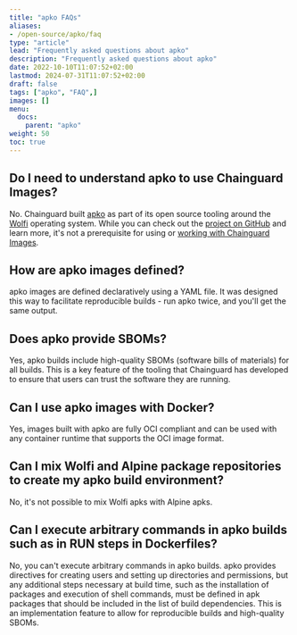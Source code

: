 ```yaml
---
title: "apko FAQs"
aliases:
- /open-source/apko/faq
type: "article"
lead: "Frequently asked questions about apko"
description: "Frequently asked questions about apko"
date: 2022-10-10T11:07:52+02:00
lastmod: 2024-07-31T11:07:52+02:00
draft: false
tags: ["apko", "FAQ",]
images: []
menu:
  docs:
    parent: "apko"
weight: 50
toc: true
---
```


## Do I need to understand apko to use Chainguard Images?
No. Chainguard built [apko](https://github.com/chainguard-dev/apko) as part of its open source tooling around the [Wolfi](/open-source/wolfi) operating system. While you can check out the [project on GitHub](https://github.com/chainguard-dev/apko) and learn more, it's not a prerequisite for using or [working with Chainguard Images](/chainguard/chainguard-images/working-with-images).

## How are apko images defined?
apko images are defined declaratively using a YAML file. It was designed this way to facilitate reproducible builds - run apko twice, and you'll get the same output.

## Does apko provide SBOMs?
Yes, apko builds include high-quality SBOMs (software bills of materials) for all builds. This is a key feature of the tooling that Chainguard has developed to ensure that users can trust the software they are running.

## Can I use apko images with Docker?
Yes, images built with apko are fully OCI compliant and can be used with any container runtime that supports the OCI image format.

## Can I mix Wolfi and Alpine package repositories to create my apko build environment?
No, it's not possible to mix Wolfi apks with Alpine apks.

## Can I execute arbitrary commands in apko builds such as in RUN steps in Dockerfiles?
No, you can't execute arbitrary commands in apko builds. apko provides directives for creating users and setting up directories and permissions, but any additional steps necessary at build time, such as the installation of packages and execution of shell commands, must be defined in apk packages that should be included in the list of build dependencies. This is an implementation feature to allow for reproducible builds and high-quality SBOMs.
